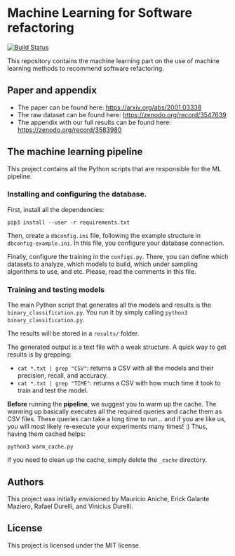 # Machine Learning for Software refactoring
[![Build Status](https://travis-ci.org/refactoring-ai/Machine-Learning.svg?branch=master)](https://travis-ci.org/refactoring-ai/Machine-Learning)

This repository contains the machine learning part on the use
of machine learning methods to recommend software refactoring.

## Paper and appendix 

* The paper can be found here: https://arxiv.org/abs/2001.03338
* The raw dataset can be found here: https://zenodo.org/record/3547639
* The appendix with our full results can be found here: https://zenodo.org/record/3583980 

## The machine learning pipeline

This project contains all the Python scripts that are responsible
for the ML pipeline.

### Installing and configuring the database.

First, install all the dependencies:

```
pip3 install --user -r requirements.txt
```

Then, create a `dbconfig.ini` file, following the example structure in
`dbconfig-example.ini`. In this file, you configure your database connection.

Finally, configure the training in the `configs.py`. There, you can define which datasets to analyze, which models to build, which under sampling algorithms to use, and etc. Please, read the comments in this file.

### Training and testing models

The main Python script that generates all the models and results is the
`binary_classification.py`. You run it by simply calling `python3 binary_classification.py`.

The results will be stored in a `results/` folder.

The generated output is a text file with a weak structure. A quick way to get results is by grepping:

* `cat *.txt | grep "CSV"`: returns a CSV with all the models and their precision, recall, and accuracy.
* `cat *.txt | grep "TIME"`: returns a CSV with how much time it took to train and test the model.

**Before** running the **pipeline**, we suggest you to warm up the cache. The warming up basically executes all the required queries and cache them as CSV files. These queries can take a long time to run... and if you are like us, you will most likely re-execute your experiments many times! :) Thus, having them cached helps:

```
python3 warm_cache.py
```

If you need to clean up the cache, simply delete the `_cache` directory.

## Authors

This project was initially envisioned by Maurício Aniche, Erick Galante Maziero, Rafael Durelli, and Vinicius Durelli.

## License

This project is licensed under the MIT license.
